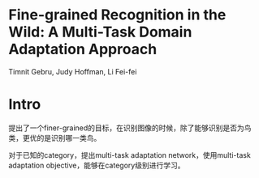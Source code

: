 # Fine-grained Recognition in the Wild: A Multi-Task Domain Adaptation Approach

Timnit Gebru, Judy Hoffman, Li Fei-fei

# Intro

提出了一个finer-grained的目标，在识别图像的时候，除了能够识别是否为鸟类，更优的是识别哪一类鸟。

对于已知的category，提出multi-task adaptation network，使用multi-task adaptation objective，能够在category级别进行学习。